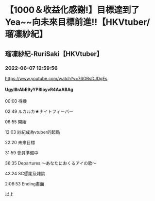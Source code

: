 # 【1000＆收益化感謝!】目標達到了Yea~~向未來目標前進!!【HKVtuber/瑠凜紗紀】

## 瑠凜紗紀-RuriSaki【HKVtuber】

### 2022-06-07 12:59:56

https://www.youtube.com/watch?v=76OBsDJDgEs

#### UgylBrAbE9yYP8IoyvR4AaABAg

00:00 待機

02:49 ルカルカ★ナイトフィーバー

06:55 開始

12:03 紗紀成為vtuber的起點

22:20 未來目標

31:59 會員準備中

36:35 Departures 〜あなたにおくるアイの歌〜

42:24 SC感謝及雜談

2:08:53 Ending畫面

以上

